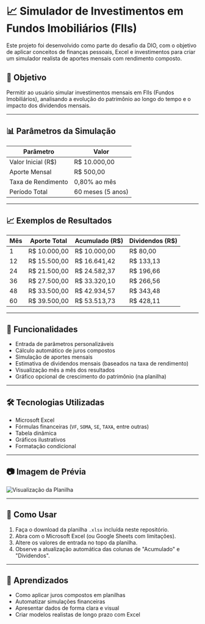 # 📈 Simulador de Investimentos em Fundos Imobiliários (FIIs)

Este projeto foi desenvolvido como parte do desafio da DIO, com o objetivo de aplicar conceitos de finanças pessoais, Excel e investimentos para criar um simulador realista de aportes mensais com rendimento composto.

## 🎯 Objetivo

Permitir ao usuário simular investimentos mensais em FIIs (Fundos Imobiliários), analisando a evolução do patrimônio ao longo do tempo e o impacto dos dividendos mensais.

---

## 📊 Parâmetros da Simulação

| Parâmetro             | Valor            |
|-----------------------|------------------|
| Valor Inicial (R$)    | R$ 10.000,00     |
| Aporte Mensal         | R$ 500,00        |
| Taxa de Rendimento    | 0,80% ao mês     |
| Período Total         | 60 meses (5 anos)|

---

## 📈 Exemplos de Resultados

| Mês | Aporte Total | Acumulado (R$) | Dividendos (R$) |
|-----|--------------|----------------|------------------|
| 1   | R$ 10.000,00 | R$ 10.000,00    | R$ 80,00         |
| 12  | R$ 15.500,00 | R$ 16.641,42    | R$ 133,13        |
| 24  | R$ 21.500,00 | R$ 24.582,37    | R$ 196,66        |
| 36  | R$ 27.500,00 | R$ 33.320,10    | R$ 266,56        |
| 48  | R$ 33.500,00 | R$ 42.934,57    | R$ 343,48        |
| 60  | R$ 39.500,00 | R$ 53.513,73    | R$ 428,11        |

---

## 📌 Funcionalidades

- Entrada de parâmetros personalizáveis
- Cálculo automático de juros compostos
- Simulação de aportes mensais
- Estimativa de dividendos mensais (baseados na taxa de rendimento)
- Visualização mês a mês dos resultados
- Gráfico opcional de crescimento do patrimônio (na planilha)

---

## 🛠️ Tecnologias Utilizadas

- Microsoft Excel
- Fórmulas financeiras (`VF`, `SOMA`, `SE`, `TAXA`, entre outras)
- Tabela dinâmica
- Gráficos ilustrativos
- Formatação condicional

---

## 📷 Imagem de Prévia

![Visualização da Planilha](images/preview-simulador.png)

---

## 🚀 Como Usar

1. Faça o download da planilha `.xlsx` incluída neste repositório.
2. Abra com o Microsoft Excel (ou Google Sheets com limitações).
3. Altere os valores de entrada no topo da planilha.
4. Observe a atualização automática das colunas de "Acumulado" e "Dividendos".

---

## 📘 Aprendizados

- Como aplicar juros compostos em planilhas
- Automatizar simulações financeiras
- Apresentar dados de forma clara e visual
- Criar modelos realistas de longo prazo com Excel
